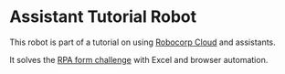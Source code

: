 # Assistant Tutorial Robot

This robot is part of a tutorial on using [Robocorp Cloud](https://cloud.robocorp.com) and assistants.

It solves the [RPA form challenge](http://rpachallenge.com) with Excel and browser automation.
